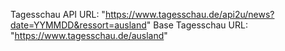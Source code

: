 Tagesschau API URL: "https://www.tagesschau.de/api2u/news?date=YYMMDD&ressort=ausland"
Base Tagesschau URL: "https://www.tagesschau.de/ausland"